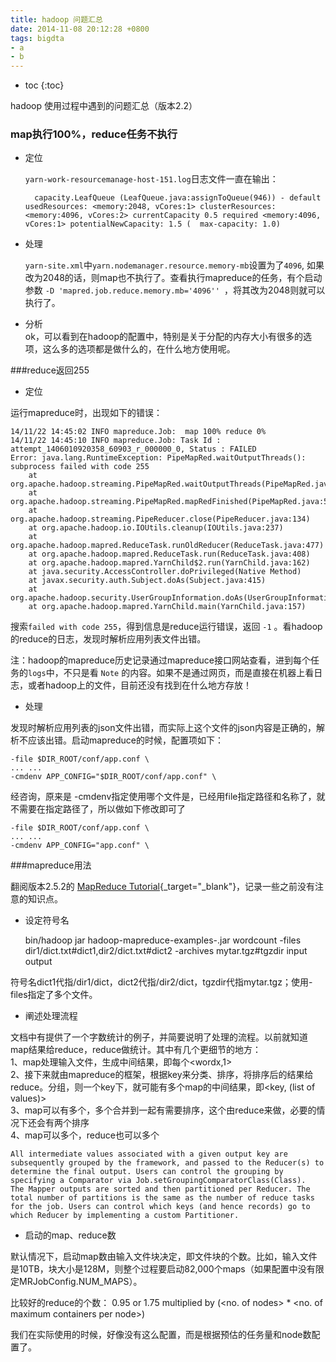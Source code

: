 ```yaml
---
title: hadoop 问题汇总
date: 2014-11-08 20:12:28 +0800
tags: bigdta
- a
- b
---
```


* toc 
{:toc}


hadoop 使用过程中遇到的问题汇总（版本2.2） 

### map执行100%，reduce任务不执行  
* 定位  

    `yarn-work-resourcemanage-host-151.log`日志文件一直在输出： 

        capacity.LeafQueue (LeafQueue.java:assignToQueue(946)) - default usedResources: <memory:2048, vCores:1> clusterResources: <memory:4096, vCores:2> currentCapacity 0.5 required <memory:4096, vCores:1> potentialNewCapacity: 1.5 (  max-capacity: 1.0)

* 处理  

    ` yarn-site.xml `中` yarn.nodemanager.resource.memory-mb `设置为了` 4096 `, 如果改为2048的话，则map也不执行了。查看执行mapreduce的任务，有个启动参数 ` -D 'mapred.job.reduce.memory.mb='4096''  `，将其改为2048则就可以执行了。
    
* 分析  
  ok，可以看到在hadoop的配置中，特别是关于分配的内存大小有很多的选项，这么多的选项都是做什么的，在什么地方使用呢。 

###reduce返回255

* 定位

运行mapreduce时，出现如下的错误：

    14/11/22 14:45:02 INFO mapreduce.Job:  map 100% reduce 0%
    14/11/22 14:45:10 INFO mapreduce.Job: Task Id : attempt_1406010920358_60903_r_000000_0, Status : FAILED
    Error: java.lang.RuntimeException: PipeMapRed.waitOutputThreads(): subprocess failed with code 255
        at org.apache.hadoop.streaming.PipeMapRed.waitOutputThreads(PipeMapRed.java:320)
        at org.apache.hadoop.streaming.PipeMapRed.mapRedFinished(PipeMapRed.java:533)
        at org.apache.hadoop.streaming.PipeReducer.close(PipeReducer.java:134)
        at org.apache.hadoop.io.IOUtils.cleanup(IOUtils.java:237)
        at org.apache.hadoop.mapred.ReduceTask.runOldReducer(ReduceTask.java:477)
        at org.apache.hadoop.mapred.ReduceTask.run(ReduceTask.java:408)
        at org.apache.hadoop.mapred.YarnChild$2.run(YarnChild.java:162)
        at java.security.AccessController.doPrivileged(Native Method)
        at javax.security.auth.Subject.doAs(Subject.java:415)
        at org.apache.hadoop.security.UserGroupInformation.doAs(UserGroupInformation.java:1491)
        at org.apache.hadoop.mapred.YarnChild.main(YarnChild.java:157)

搜索`failed with code 255`，得到信息是reduce运行错误，返回 `-1` 。看hadoop的reduce的日志，发现时解析应用列表文件出错。


注：hadoop的mapreduce历史记录通过mapreduce接口网站查看，进到每个任务的`logs`中，不只是看 `Note` 的内容。如果不是通过网页，而是直接在机器上看日志，或者hadoop上的文件，目前还没有找到在什么地方存放！


* 处理

发现时解析应用列表的json文件出错，而实际上这个文件的json内容是正确的，解析不应该出错。启动mapreduce的时候，配置项如下：

    -file $DIR_ROOT/conf/app.conf \
    ... ...
    -cmdenv APP_CONFIG="$DIR_ROOT/conf/app.conf" \

经咨询，原来是 -cmdenv指定使用哪个文件是，已经用file指定路径和名称了，就不需要在指定路径了，所以做如下修改即可了

    -file $DIR_ROOT/conf/app.conf \
    ... ...
    -cmdenv APP_CONFIG="app.conf" \


###mapreduce用法

翻阅版本2.5.2的 [MapReduce Tutorial](http://hadoop.apache.org/docs/stable/hadoop-mapreduce-client/hadoop-mapreduce-client-core/MapReduceTutorial.html){_target="_blank"}，记录一些之前没有注意的知识点。

* 设定符号名

    bin/hadoop jar hadoop-mapreduce-examples-<ver>.jar wordcount -files dir1/dict.txt#dict1,dir2/dict.txt#dict2 -archives mytar.tgz#tgzdir input output
    
符号名dict1代指/dir1/dict，dict2代指/dir2/dict，tgzdir代指mytar.tgz；使用-files指定了多个文件。

* 阐述处理流程

文档中有提供了一个字数统计的例子，并简要说明了处理的流程。以前就知道 map结果给reduce，reduce做统计。其中有几个更细节的地方：  
1、map处理输入文件，生成中间结果，即每个<wordx,1>  
2、接下来就由mapreduce的框架，根据key来分类、排序，将排序后的结果给reduce。分组，则一个key下，就可能有多个map的中间结果，即<key, (list of values)>  
3、map可以有多个，多个合并到一起有需要排序，这个由reduce来做，必要的情况下还会有两个排序  
4、map可以多个，reduce也可以多个  

    All intermediate values associated with a given output key are subsequently grouped by the framework, and passed to the Reducer(s) to determine the final output. Users can control the grouping by specifying a Comparator via Job.setGroupingComparatorClass(Class).
    The Mapper outputs are sorted and then partitioned per Reducer. The total number of partitions is the same as the number of reduce tasks for the job. Users can control which keys (and hence records) go to which Reducer by implementing a custom Partitioner.
    
* 启动的map、reduce数

默认情况下，启动map数由输入文件块决定，即文件块的个数。比如，输入文件是10TB，块大小是128M，则整个过程要启动82,000个maps（如果配置中没有限定MRJobConfig.NUM_MAPS）。

比较好的reduce的个数： 0.95 or 1.75 multiplied by (<no. of nodes> * <no. of maximum containers per node>)

我们在实际使用的时候，好像没有这么配置，而是根据预估的任务量和node数配置了。
